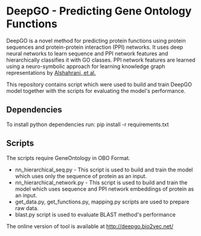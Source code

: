 # DeepGO - Predicting Gene Ontology Functions

DeepGO is a novel method for predicting protein functions using protein sequences and protein-protein interaction (PPI) networks. It uses deep neural networks to learn sequence and PPI network features and hierarchically classifies it with GO classes. PPI network features are learned using a neuro-symbolic approach for learning knowledge graph representations by [Alshahrani, et al.][1]

This repository contains script which were used to build and train DeepGO model together with the scripts for evaluating the model's performance.

## Dependencies
To install python dependencies run:
pip install -r requirements.txt

## Scripts
The scripts require GeneOntology in OBO Format.
* nn_hierarchical_seq.py - This script is used to build and train the model which uses only the sequence of protein as an input.
* nn_hierarchical_network.py - This script is used to build and train the model which uses sequence and PPI network embeddings of protein as an input.
* get_data.py, get_functions.py, mapping.py scripts are used to prepare raw data.
* blast.py script is used to evaluate BLAST method's performance

The online version of tool is available at http://deepgo.bio2vec.net/

[1]: https://doi.org/10.1093/bioinformatics/btx275
